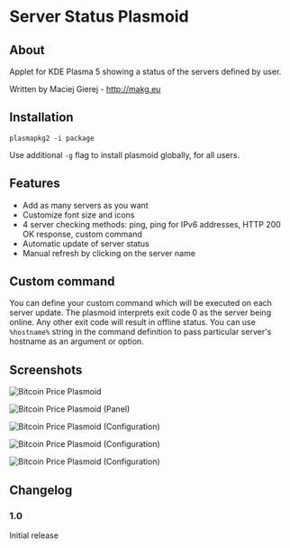 # Server Status Plasmoid

## About
Applet for KDE Plasma 5 showing a status of the servers defined by user.

Written by Maciej Gierej - http://makg.eu

## Installation
```
plasmapkg2 -i package
```

Use additional `-g` flag to install plasmoid globally, for all users.

## Features
- Add as many servers as you want
- Customize font size and icons
- 4 server checking methods: ping, ping for IPv6 addresses, HTTP 200 OK response, custom command
- Automatic update of server status
- Manual refresh by clicking on the server name

## Custom command
You can define your custom command which will be executed on each server update. The plasmoid interprets exit code 0 as the server being online. Any other exit code will result in offline status. You can use `%hostname%` string in the command definition to pass particular server's hostname as an argument or option.

## Screenshots
![Bitcoin Price Plasmoid](https://raw.githubusercontent.com/MakG10/plasma-applet-server-status/master/server-status-plasmoid.png)

![Bitcoin Price Plasmoid (Panel)](https://raw.githubusercontent.com/MakG10/plasma-applet-server-status/master/server-status-panel.png)

![Bitcoin Price Plasmoid (Configuration)](https://raw.githubusercontent.com/MakG10/plasma-applet-server-status/master/server-status-config.png)

![Bitcoin Price Plasmoid (Configuration)](https://raw.githubusercontent.com/MakG10/plasma-applet-server-status/master/server-status-item.png)

![Bitcoin Price Plasmoid (Configuration)](https://raw.githubusercontent.com/MakG10/plasma-applet-server-status/master/server-status-appearance.png)

## Changelog

### 1.0
Initial release
